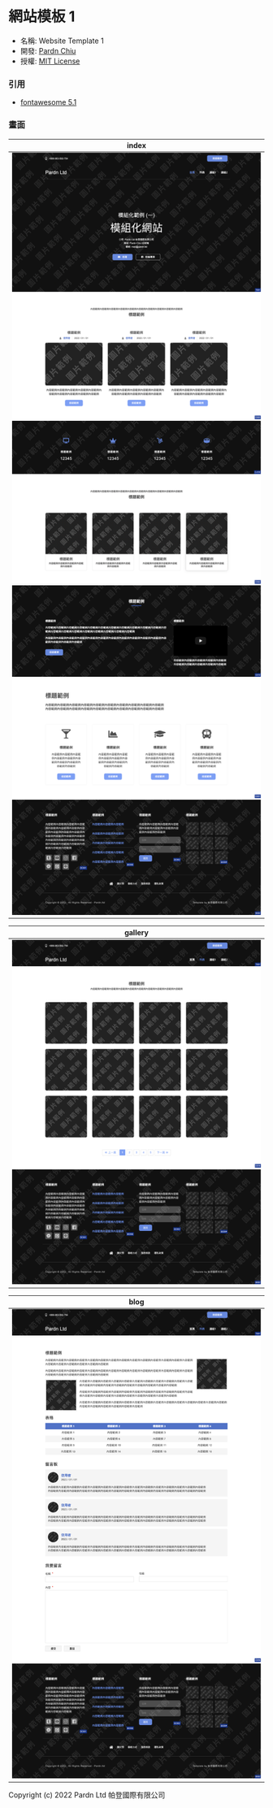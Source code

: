 # 網站模板 1

- 名稱: Website Template 1
- 開發: [Pardn Chiu](mailto:chiuchingwei@icloud.com)
- 授權: [MIT License](./LICENSE)
### 引用

- [fontawesome 5.1](https://fontawesome.com)
### 畫面

| index |
|---|
| ![T001](./preview/T001.png) ![C001](./preview/C003.png) ![C013](./preview/C016.png) ![C002](./preview/C002.png) ![C014](./preview/C015.png) ![C003](./preview/C001.png) ![B002](./preview/B002.png) |

| gallery |
|---|
| ![T001-1](./preview/T001-1.png) ![C018](./preview/C018.png) ![B002](./preview/B002.png) |

| blog |
|---|
| ![T001-1](./preview/T001-1.png) ![C019](./preview/C019.png) ![B002](./preview/B002.png) |

Copyright (c) 2022 Pardn Ltd 帕登國際有限公司
